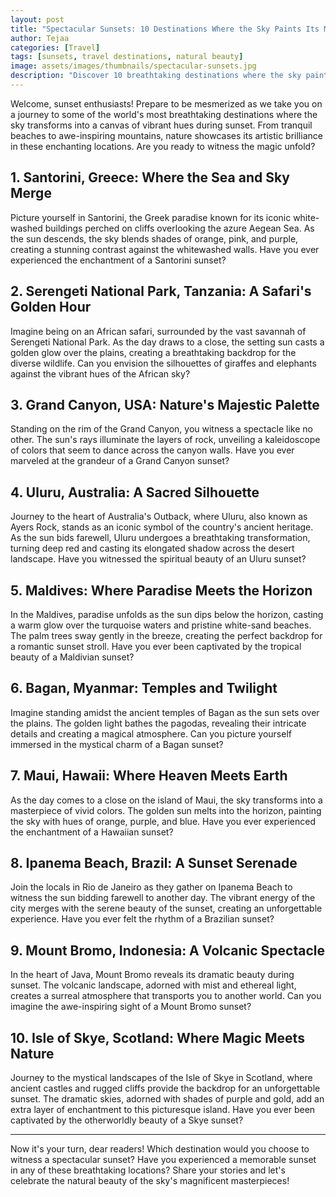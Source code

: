 ```yaml
---
layout: post
title: "Spectacular Sunsets: 10 Destinations Where the Sky Paints Its Masterpieces"
author: Tejaa
categories: [Travel]
tags: [sunsets, travel destinations, natural beauty]
image: assets/images/thumbnails/spectacular-sunsets.jpg
description: "Discover 10 breathtaking destinations where the sky paints its masterpieces during sunset. From serene beaches to majestic mountains, witness nature's most stunning light show."
---
```


Welcome, sunset enthusiasts! Prepare to be mesmerized as we take you on a journey to some of the world's most breathtaking destinations where the sky transforms into a canvas of vibrant hues during sunset. From tranquil beaches to awe-inspiring mountains, nature showcases its artistic brilliance in these enchanting locations. Are you ready to witness the magic unfold?

## 1. Santorini, Greece: Where the Sea and Sky Merge

Picture yourself in Santorini, the Greek paradise known for its iconic white-washed buildings perched on cliffs overlooking the azure Aegean Sea. As the sun descends, the sky blends shades of orange, pink, and purple, creating a stunning contrast against the whitewashed walls. Have you ever experienced the enchantment of a Santorini sunset?

## 2. Serengeti National Park, Tanzania: A Safari's Golden Hour

Imagine being on an African safari, surrounded by the vast savannah of Serengeti National Park. As the day draws to a close, the setting sun casts a golden glow over the plains, creating a breathtaking backdrop for the diverse wildlife. Can you envision the silhouettes of giraffes and elephants against the vibrant hues of the African sky?

## 3. Grand Canyon, USA: Nature's Majestic Palette

Standing on the rim of the Grand Canyon, you witness a spectacle like no other. The sun's rays illuminate the layers of rock, unveiling a kaleidoscope of colors that seem to dance across the canyon walls. Have you ever marveled at the grandeur of a Grand Canyon sunset?

## 4. Uluru, Australia: A Sacred Silhouette

Journey to the heart of Australia's Outback, where Uluru, also known as Ayers Rock, stands as an iconic symbol of the country's ancient heritage. As the sun bids farewell, Uluru undergoes a breathtaking transformation, turning deep red and casting its elongated shadow across the desert landscape. Have you witnessed the spiritual beauty of an Uluru sunset?

## 5. Maldives: Where Paradise Meets the Horizon

In the Maldives, paradise unfolds as the sun dips below the horizon, casting a warm glow over the turquoise waters and pristine white-sand beaches. The palm trees sway gently in the breeze, creating the perfect backdrop for a romantic sunset stroll. Have you ever been captivated by the tropical beauty of a Maldivian sunset?

## 6. Bagan, Myanmar: Temples and Twilight

Imagine standing amidst the ancient temples of Bagan as the sun sets over the plains. The golden light bathes the pagodas, revealing their intricate details and creating a magical atmosphere. Can you picture yourself immersed in the mystical charm of a Bagan sunset?

## 7. Maui, Hawaii: Where Heaven Meets Earth

As the day comes to a close on the island of Maui, the sky transforms into a masterpiece of vivid colors. The golden sun melts into the horizon, painting the sky with hues of orange, purple, and blue. Have you ever experienced the enchantment of a Hawaiian sunset?

## 8. Ipanema Beach, Brazil: A Sunset Serenade

Join the locals in Rio de Janeiro as they gather on Ipanema Beach to witness the sun bidding farewell to another day. The vibrant energy of the city merges with the serene beauty of the sunset, creating an unforgettable experience. Have you ever felt the rhythm of a Brazilian sunset?

## 9. Mount Bromo, Indonesia: A Volcanic Spectacle

In the heart of Java, Mount Bromo reveals its dramatic beauty during sunset. The volcanic landscape, adorned with mist and ethereal light, creates a surreal atmosphere that transports you to another world. Can you imagine the awe-inspiring sight of a Mount Bromo sunset?

## 10. Isle of Skye, Scotland: Where Magic Meets Nature

Journey to the mystical landscapes of the Isle of Skye in Scotland, where ancient castles and rugged cliffs provide the backdrop for an unforgettable sunset. The dramatic skies, adorned with shades of purple and gold, add an extra layer of enchantment to this picturesque island. Have you ever been captivated by the otherworldly beauty of a Skye sunset?

---

Now it's your turn, dear readers! Which destination would you choose to witness a spectacular sunset? Have you experienced a memorable sunset in any of these breathtaking locations? Share your stories and let's celebrate the natural beauty of the sky's magnificent masterpieces!

